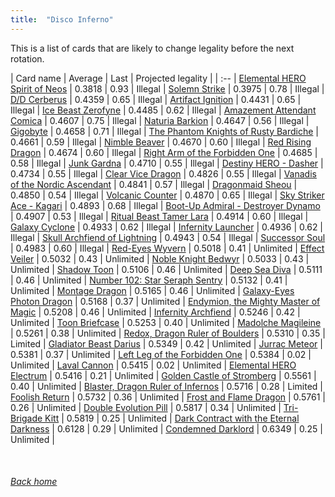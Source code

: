 ```yaml
---
title:  "Disco Inferno"
---
```


This is a list of cards that are likely to change legality before the next rotation.

| Card name | Average | Last | Projected legality |
| :-- |
[Elemental HERO Spirit of Neos](https://db.ygoprodeck.com/card/?search=Elemental%20HERO%20Spirit%20of%20Neos) | 0.3818 | 0.93 | Illegal |
[Solemn Strike](https://db.ygoprodeck.com/card/?search=Solemn%20Strike) | 0.3975 | 0.78 | Illegal |
[D/D Cerberus](https://db.ygoprodeck.com/card/?search=D/D%20Cerberus) | 0.4359 | 0.65 | Illegal |
[Artifact Ignition](https://db.ygoprodeck.com/card/?search=Artifact%20Ignition) | 0.4431 | 0.65 | Illegal |
[Ice Beast Zerofyne](https://db.ygoprodeck.com/card/?search=Ice%20Beast%20Zerofyne) | 0.4485 | 0.62 | Illegal |
[Amazement Attendant Comica](https://db.ygoprodeck.com/card/?search=Amazement%20Attendant%20Comica) | 0.4607 | 0.75 | Illegal |
[Naturia Barkion](https://db.ygoprodeck.com/card/?search=Naturia%20Barkion) | 0.4647 | 0.56 | Illegal |
[Gigobyte](https://db.ygoprodeck.com/card/?search=Gigobyte) | 0.4658 | 0.71 | Illegal |
[The Phantom Knights of Rusty Bardiche](https://db.ygoprodeck.com/card/?search=The%20Phantom%20Knights%20of%20Rusty%20Bardiche) | 0.4661 | 0.59 | Illegal |
[Nimble Beaver](https://db.ygoprodeck.com/card/?search=Nimble%20Beaver) | 0.4670 | 0.60 | Illegal |
[Red Rising Dragon](https://db.ygoprodeck.com/card/?search=Red%20Rising%20Dragon) | 0.4674 | 0.60 | Illegal |
[Right Arm of the Forbidden One](https://db.ygoprodeck.com/card/?search=Right%20Arm%20of%20the%20Forbidden%20One) | 0.4685 | 0.58 | Illegal |
[Junk Gardna](https://db.ygoprodeck.com/card/?search=Junk%20Gardna) | 0.4710 | 0.55 | Illegal |
[Destiny HERO - Dasher](https://db.ygoprodeck.com/card/?search=Destiny%20HERO%20-%20Dasher) | 0.4734 | 0.55 | Illegal |
[Clear Vice Dragon](https://db.ygoprodeck.com/card/?search=Clear%20Vice%20Dragon) | 0.4826 | 0.55 | Illegal |
[Vanadis of the Nordic Ascendant](https://db.ygoprodeck.com/card/?search=Vanadis%20of%20the%20Nordic%20Ascendant) | 0.4841 | 0.57 | Illegal |
[Dragonmaid Sheou](https://db.ygoprodeck.com/card/?search=Dragonmaid%20Sheou) | 0.4850 | 0.54 | Illegal |
[Volcanic Counter](https://db.ygoprodeck.com/card/?search=Volcanic%20Counter) | 0.4870 | 0.65 | Illegal |
[Sky Striker Ace - Kagari](https://db.ygoprodeck.com/card/?search=Sky%20Striker%20Ace%20-%20Kagari) | 0.4893 | 0.68 | Illegal |
[Boot-Up Admiral - Destroyer Dynamo](https://db.ygoprodeck.com/card/?search=Boot-Up%20Admiral%20-%20Destroyer%20Dynamo) | 0.4907 | 0.53 | Illegal |
[Ritual Beast Tamer Lara](https://db.ygoprodeck.com/card/?search=Ritual%20Beast%20Tamer%20Lara) | 0.4914 | 0.60 | Illegal |
[Galaxy Cyclone](https://db.ygoprodeck.com/card/?search=Galaxy%20Cyclone) | 0.4933 | 0.62 | Illegal |
[Infernity Launcher](https://db.ygoprodeck.com/card/?search=Infernity%20Launcher) | 0.4936 | 0.62 | Illegal |
[Skull Archfiend of Lightning](https://db.ygoprodeck.com/card/?search=Skull%20Archfiend%20of%20Lightning) | 0.4943 | 0.54 | Illegal |
[Successor Soul](https://db.ygoprodeck.com/card/?search=Successor%20Soul) | 0.4983 | 0.60 | Illegal |
[Red-Eyes Wyvern](https://db.ygoprodeck.com/card/?search=Red-Eyes%20Wyvern) | 0.5018 | 0.41 | Unlimited |
[Effect Veiler](https://db.ygoprodeck.com/card/?search=Effect%20Veiler) | 0.5032 | 0.43 | Unlimited |
[Noble Knight Bedwyr](https://db.ygoprodeck.com/card/?search=Noble%20Knight%20Bedwyr) | 0.5033 | 0.43 | Unlimited |
[Shadow Toon](https://db.ygoprodeck.com/card/?search=Shadow%20Toon) | 0.5106 | 0.46 | Unlimited |
[Deep Sea Diva](https://db.ygoprodeck.com/card/?search=Deep%20Sea%20Diva) | 0.5111 | 0.46 | Unlimited |
[Number 102: Star Seraph Sentry](https://db.ygoprodeck.com/card/?search=Number%20102:%20Star%20Seraph%20Sentry) | 0.5132 | 0.41 | Unlimited |
[Montage Dragon](https://db.ygoprodeck.com/card/?search=Montage%20Dragon) | 0.5165 | 0.46 | Unlimited |
[Galaxy-Eyes Photon Dragon](https://db.ygoprodeck.com/card/?search=Galaxy-Eyes%20Photon%20Dragon) | 0.5168 | 0.37 | Unlimited |
[Endymion, the Mighty Master of Magic](https://db.ygoprodeck.com/card/?search=Endymion,%20the%20Mighty%20Master%20of%20Magic) | 0.5208 | 0.46 | Unlimited |
[Infernity Archfiend](https://db.ygoprodeck.com/card/?search=Infernity%20Archfiend) | 0.5246 | 0.42 | Unlimited |
[Toon Briefcase](https://db.ygoprodeck.com/card/?search=Toon%20Briefcase) | 0.5253 | 0.40 | Unlimited |
[Madolche Magileine](https://db.ygoprodeck.com/card/?search=Madolche%20Magileine) | 0.5261 | 0.38 | Unlimited |
[Redox, Dragon Ruler of Boulders](https://db.ygoprodeck.com/card/?search=Redox,%20Dragon%20Ruler%20of%20Boulders) | 0.5310 | 0.35 | Limited |
[Gladiator Beast Darius](https://db.ygoprodeck.com/card/?search=Gladiator%20Beast%20Darius) | 0.5349 | 0.42 | Unlimited |
[Jurrac Meteor](https://db.ygoprodeck.com/card/?search=Jurrac%20Meteor) | 0.5381 | 0.37 | Unlimited |
[Left Leg of the Forbidden One](https://db.ygoprodeck.com/card/?search=Left%20Leg%20of%20the%20Forbidden%20One) | 0.5384 | 0.02 | Unlimited |
[Laval Cannon](https://db.ygoprodeck.com/card/?search=Laval%20Cannon) | 0.5415 | 0.02 | Unlimited |
[Elemental HERO Electrum](https://db.ygoprodeck.com/card/?search=Elemental%20HERO%20Electrum) | 0.5416 | 0.21 | Unlimited |
[Golden Castle of Stromberg](https://db.ygoprodeck.com/card/?search=Golden%20Castle%20of%20Stromberg) | 0.5561 | 0.40 | Unlimited |
[Blaster, Dragon Ruler of Infernos](https://db.ygoprodeck.com/card/?search=Blaster,%20Dragon%20Ruler%20of%20Infernos) | 0.5716 | 0.28 | Limited |
[Foolish Return](https://db.ygoprodeck.com/card/?search=Foolish%20Return) | 0.5732 | 0.36 | Unlimited |
[Frost and Flame Dragon](https://db.ygoprodeck.com/card/?search=Frost%20and%20Flame%20Dragon) | 0.5761 | 0.26 | Unlimited |
[Double Evolution Pill](https://db.ygoprodeck.com/card/?search=Double%20Evolution%20Pill) | 0.5817 | 0.34 | Unlimited |
[Tri-Brigade Kitt](https://db.ygoprodeck.com/card/?search=Tri-Brigade%20Kitt) | 0.5819 | 0.25 | Unlimited |
[Dark Contract with the Eternal Darkness](https://db.ygoprodeck.com/card/?search=Dark%20Contract%20with%20the%20Eternal%20Darkness) | 0.6128 | 0.29 | Unlimited |
[Condemned Darklord](https://db.ygoprodeck.com/card/?search=Condemned%20Darklord) | 0.6349 | 0.25 | Unlimited |

<br>

###### [Back home](index)